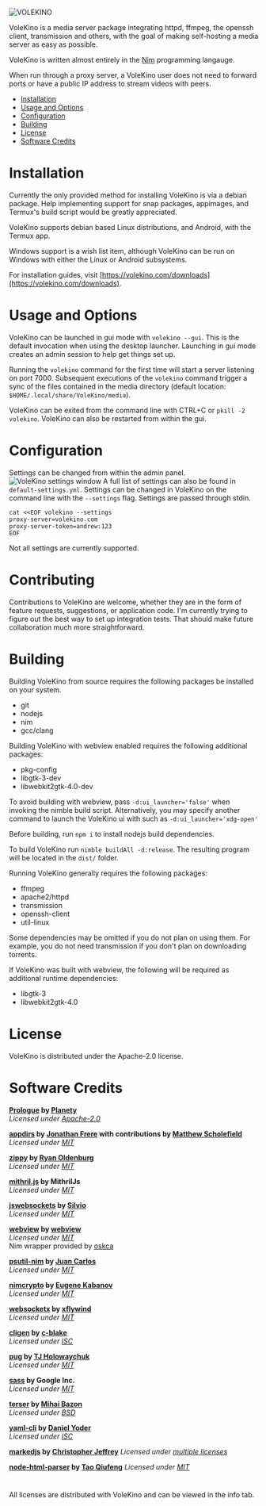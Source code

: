 ![VOLEKINO](http://localhost:7005/images/logo-gh.svg)


VoleKino is a media server package integrating httpd, ffmpeg, the openssh client, transmission and others, with the goal of making self-hosting a media server as easy as possible.

VoleKino is written almost entirely in the [Nim](https://nim-lang.org) programming langauge.

When run through a proxy server, a VoleKino user does not need to forward ports or have a public IP address to stream videos with peers.

* [Installation](#installation)
* [Usage and Options](#usage-and-options)
* [Configuration](#configuration)
* [Building](#building)
* [License](#license)
* [Software Credits](#software-credits)

# Installation
Currently the only provided method for installing VoleKino is via a debian package.  Help implementing support for snap packages, appimages, and Termux's build script would be greatly appreciated.

VoleKino supports debian based Linux distributions, and Android, with the Termux app.

Windows support is a wish list item, although VoleKino can be run on Windows with either the Linux or Android subsystems.

For installation guides, visit [https://volekino.com/downloads](https://volekino.com/downloads).

# Usage and Options
VoleKino can be launched in gui mode with `volekino --gui`.  This is the default invocation when using the desktop launcher.  Launching in gui mode creates an admin session to help get things set up.

Running the `volekino` command for the first time will start a server listening on port 7000.  Subsequent executions of the `volekino` command trigger a sync of the files contained in the media directory (default location: `$HOME/.local/share/VoleKino/media`).

VoleKino can be exited from the command line with CTRL+C or `pkill -2 volekino`.  VoleKino can also be restarted from within the gui.

# Configuration
Settings can be changed from within the admin panel. ![VoleKino settings window](http://localhost:7005/images/index/admin.webp)
A full list of settings can also be found in `default-settings.yml`.
Settings can be changed in VoleKino on the command line with the `--settings` flag.  Settings are passed through stdin.
```
cat <<EOF volekino --settings
proxy-server=volekino.com
proxy-server-token=andrew:123
EOF
```
Not all settings are currently supported.


# Contributing
Contributions to VoleKino are welcome, whether they are in the form of feature requests, suggestions, or application code.  I'm currently trying to figure out the best way to set up integration tests.  That should make future collaboration much more straightforward.

# Building
Building VoleKino from source requires the following packages be installed on your system.
* git
* nodejs
* nim
* gcc/clang

Building VoleKino with webview enabled requires the following additional packages:
* pkg-config 
* libgtk-3-dev 
* libwebkit2gtk-4.0-dev

To avoid building with webview, pass `-d:ui_launcher='false'` when invoking the nimble build script.  Alternatively, you may specify another command to launch the VoleKino ui with such as `-d:ui_launcher='xdg-open'`

Before building, run `npm i` to install nodejs build dependencies.

To build VoleKino run `nimble buildAll -d:release`.  The resulting program will be located in the `dist/` folder.

Running VoleKino generally requires the following packages:
* ffmpeg
* apache2/httpd
* transmission
* openssh-client
* util-linux

Some dependencies may be omitted if you do not plan on using them. For example, you do not need transmission if you don't plan on downloading torrents.

If VoleKino was built with webview, the following will be required as additional runtime dependencies:
* libgtk-3
* libwebkit2gtk-4.0
# License
VoleKino is distributed under the Apache-2.0 license.
# Software Credits
**[Prologue](https://github.com/planety/prologue) by [Planety](https://github.com/planety)** <br>
*Licensed under [Apache-2.0](https://raw.githubusercontent.com/planety/prologue/devel/LICENSE)* 

**[appdirs](https://github.com/MatthewScholefield/appdirs) by [Jonathan Frere](https://github.com/MrJohz) with contributions by [Matthew Scholefield](https://github.com/MatthewScholefield)** <br>
*Licensed under [MIT](https://github.com/MatthewScholefield/appdirs/raw/master/LICENSE.txt)*

**[zippy](https://github.com/guzba/zippy) by [Ryan Oldenburg](https://github.com/guzba)** <br>
*Licensed under [MIT](https://github.com/guzba/zippy/raw/master/LICENSE)*

**[mithril.js](https://mithril.js.org/) by MithrilJs** <br>
*Licensed under [MIT](https://raw.githubusercontent.com/MithrilJS/mithril.js/next/LICENSE)*

**[jswebsockets](https://github.com/stisa/jswebsockets) by [Silvio](https://github.com/stisa)** <br>
*Licensed under [MIT](https://raw.githubusercontent.com/stisa/jswebsockets/master/LICENSE)*

**[webview](https://github.com/webview/webview) by [webview](https://webview.dev/)** <br>
*Licensed under [MIT](https://github.com/webview/webview/raw/master/LICENSE)* <br>
Nim wrapper provided by [oskca](https://github.com/oskca)

**[psutil-nim](https://github.com/johnscillieri/psutil-nim) by [Juan Carlos](https://github.com/juancarlospaco)** <br>
*Licensed under [MIT](https://github.com/johnscillieri/psutil-nim/raw/master/LICENSE)*

**[nimcrypto](https://github.com/cheatfate/nimcrypto) by [Eugene Kabanov](https://github.com/cheatfate)** <br>
*Licensed under [MIT](https://github.com/cheatfate/nimcrypto/raw/master/LICENSE)*

**[websocketx](https://github.com/xflywind/websocketx) by [xflywind](https://github.com/xflywind)** <br>
*Licensed under [MIT](https://github.com/xflywind/websocketx/raw/master/LICENSE)* 

**[cligen](https://github.com/c-blake/cligen) by [c-blake](https://github.com/c-blake)** <br>
*Licensed under [ISC](https://github.com/c-blake/cligen/raw/master/LICENSE)* 

**[pug](https://pugjs.org/) by [TJ Holowaychuk](https://github.com/tj)** <br>
*Licensed under [MIT](https://github.com/pugjs/pug/raw/master/packages/pug/LICENSE)* 

**[sass](https://github.com/sass/dart-sass) by Google Inc.** <br>
*Licensed under [MIT](https://github.com/sass/dart-sass/raw/main/LICENSE)* 

**[terser](https://github.com/terser/terser) by [Mihai Bazon](https://lisperator.net/)** <br>
*Licensed under [BSD](https://github.com/terser/terser/raw/master/LICENSE)* 

**[yaml-cli](https://github.com/terser/terser) by [Daniel Yoder](https://www.pandastrike.com/)** <br>
*Licensed under [ISC](https://github.com/pandastrike/yaml-cli/raw/master/LICENSE)* 

**[markedjs](https://github.com/markedjs/marked) by [Christopher Jeffrey](https://github.com/chjj/)**
*Licensed under [multiple licenses](https://github.com/markedjs/marked/raw/master/LICENSE.md)* 

**[node-html-parser](https://github.com/taoqf/node-html-parser) by [Tao Qiufeng](https://github.com/taoqf)**
*Licensed under [MIT](https://github.com/taoqf/node-html-parser/raw/main/LICENSE)* 

# 
All licenses are distributed with VoleKino and can be viewed in the info tab.
